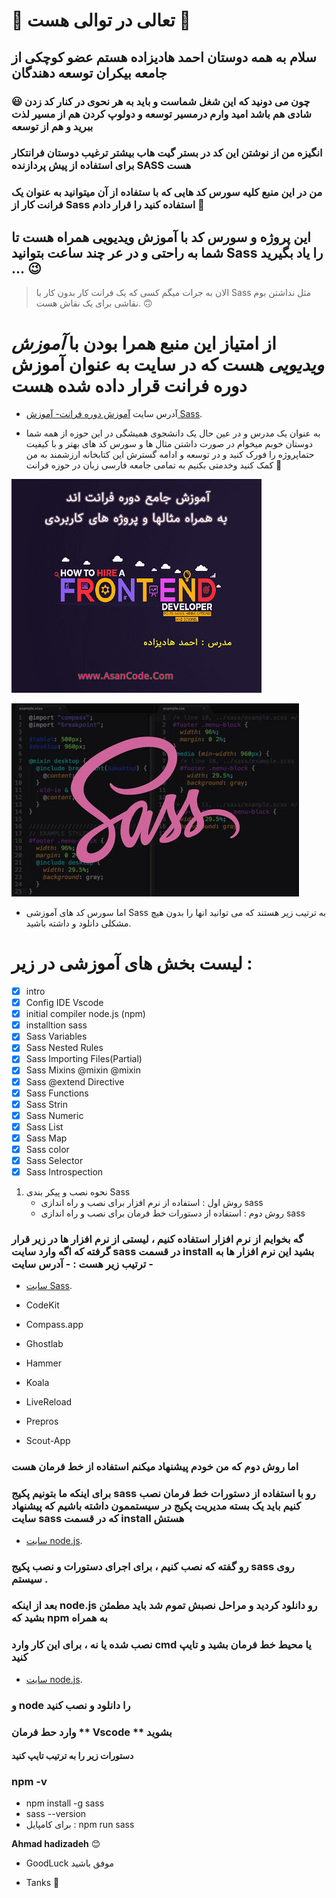 # :purple_heart: تعالی در توالی هست :purple_heart:

## سلام به همه دوستان **احمد هادیزاده** هستم عضو کوچکی از جامعه بیکران توسعه دهندگان

### :smiley: چون می دونید که این شغل شماست و باید به هر نحوی در کنار کد زدن شادی هم باشد امید وارم درمسیر توسعه و دولوپ کردن هم از مسیر لذت ببرید و هم از توسعه

### انگیزه من از نوشتن این کد در بستر گیت هاب بیشتر ترغیب دوستان فرانتکار برای استفاده از پیش پردازنده SASS هست

### من در این منبع کلیه سورس کد هایی که با ستفاده از آن میتوانید به عنوان یک فرانت کار از Sass استفاده کنید را قرار دادم :slightly_smiling_face:

## این پروژه و سورس کد با **آموزش ویدیویی** همراه هست تا شما به راحتی و در عر چند ساعت بتوانید Sass را یاد بگیرید ... :wink:

> الان به جرات میگم کسی که یک فرانت کار بدون کار با Sass مثل نداشتن بوم نقاشی برای یک نقاش هست. :upside_down_face:

# از امتیاز این منبع همرا بودن با **_آموزش ویدیویی_** هست که در سایت به عنوان آموزش دوره فرانت قرار داده شده هست

- آدرس سایت [آموزش دوره فرانت- آموزش Sass](https://AsanCode.com/).

* به عنوان یک مدرس و در عین حال یک دانشجوی همیشگی در این حوزه از همه شما دوستان خوبم میخوام در صورت داشتن مثال ها و سورس کد های بهتر و با کیفیت حتماپروژه را فورک کنید و در توسعه و ادامه گسترش این کتابخانه ارزشمند به من کمک کنید وخدمتی بکنیم به تمامی جامعه فارسی زبان در حوزه فرانت
  :smiling_face_with_three_hearts:

![Screenshot Zero to one hundred training, Sassصفر تا صد آموزش فرانت اند .](/Sass_Source/images/front.png)

![Screenshot Zero to one hundred training, Sassصفر تا صد آموزش فرانت اند .](/Sass_Source/images/sasss.png)

- اما سورس کد های آموزشی Sass به ترتیب زیر هستند که می توانید انها را بدون هیچ مشکلی دانلود و داشته باشید.

# لیست بخش های آموزشی در زیر :

- [x] intro
- [x] Config IDE Vscode
- [x] initial compiler node.js (npm)
- [x] installtion sass
- [x] Sass Variables
- [x] Sass Nested Rules
- [x] Sass Importing Files(Partial)
- [x] Sass Mixins @mixin @mixin
- [x] Sass @extend Directive
- [x] Sass Functions
- [x] Sass Strin
- [x] Sass Numeric
- [x] Sass List
- [x] Sass Map
- [x] Sass color
- [x] Sass Selector
- [x] Sass Introspection

1. نحوه نصب و پیکر بندی Sass
   - روش اول : استفاده از نرم افزار برای نصب و راه اندازی sass
   - روش دوم : استفاده از دستورات خط فرمان برای نصب و راه اندازی sass

### گه بخوایم از نرم افزار استفاده کنیم ، لیستی از نرم افزار ها در زیر قرار گرفته که اگه وارد سایت sass در قسمت install بشید این نرم افزار ها به ترتیب زیر هست : - آدرس سایت -

- [سایت Sass](https://sass-lang.com/install/).

- CodeKit
- Compass.app
- Ghostlab
- Hammer
- Koala
- LiveReload
- Prepros
- Scout-App

### اما روش دوم که من خودم پیشنهاد میکنم استفاده از خط فرمان هست

### برای اینکه ما بتونیم پکیج sass رو با استفاده از دستورات خط فرمان نصب کنیم باید یک بسته مدیریت پکیج در سیستممون داشته باشیم که پیشنهاد سایت sass که در قسمت install هستش

- [سایت node.js](https://nodejs.org/en/download).

### رو گفته که نصب کنیم ، برای اجرای دستورات و نصب پکیج sass روی سیستم .

### بعد از اینکه node.js رو دانلود کردید و مراحل نصبش تموم شد باید مطمئن بشید که npm به همراه

### نصب شده یا نه ، برای این کار وارد cmd یا محیط خط فرمان بشید و تایپ کنید

- [سایت node.js](https://nodejs.org/en/download).

### و node را دانلود و نصب کنید

### وارد حط فرمان ** Vscode ** بشوید

#### دستورات زیر را به ترتیب تایپ کنید

### npm -v

- npm install -g sass
- sass --version
- برای کامپایل : npm run sass

**Ahmad hadizadeh** :blush:

- GoodLuck موفق باشید

* Tanks :purple_heart:
